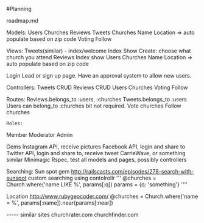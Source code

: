 #Planning

roadmap.md


Models:
Users
Churches
Reviews
Tweets
Churches
    Name
    Location => auto populate based on    zip code
Voting
Follow


Views:
Tweets(similar) - index/welcome
    Index
    Show
     Create: choose what church you attend 
Reviews
    Index show
Users
Churches
    Name
    Location => auto populate based on    zip code
    
Login
Lead or sign up page.
    Have an approval system to allow new users.

Controllers:
Tweets
    CRUD
Reviews
    CRUD
Users
Churches
Voting 
Follow

Routes:
Reviews.belongs_to :users, :churches 
Tweets.belongs_to :users
Users can belong_to :churches bit not required.
Vote churches
Follow churches


    Roles:
Member
Moderator
Admin

Gems
Instagram API, receive pictures
Facebook API, login and share to
Twitter API, login and share to, receive tweet
CarrieWave, or something similar 
Minimagic
Rspec, test all models and pages, possibly controllers 


Searching:
Sun spot gem
http://railscasts.com/episodes/278-search-with-sunspot
custom searching using contolrollr
'''
 @churches = Church.where('name LIKE %', params[:q])
 params = {q: 'something'}
''''

Location 
http://www.rubygeocoder.com/
@churches = Church.where('name = %', params[:name]).near(params[:near])

----- similar sites
churchrater.com
churchfinder.com

